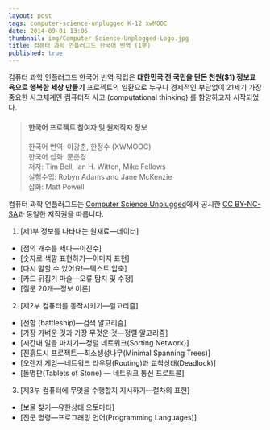 ```yaml
---
layout: post
tags: computer-science-unplugged K-12 xwMOOC
date: 2014-09-01 13:06
thumbnail: img/Computer-Science-Unplogged-Logo.jpg
title: 컴퓨터 과학 언플러그드 한국어 번역 (1부)
published: true
---
```


컴퓨터 과학 언플러그드 한국어 번역 작업은 **대한민국 전 국민을 단돈 천원($1) 정보교육으로 행복한 세상 만들기** 프로젝트의 일환으로 누구나 경제적인 부담없이 21세기 가장 중요한 사고체계인 컴퓨터적 사고 (computational thinking) 를 함양하고자 시작되었다.


> #### 한국어 프로젝트 참여자 및 원저작자 정보
> 
>한국어 번역: 이광춘, 한정수 (XWMOOC)  
>한국어 삽화: 문춘경  
>저자: Tim Bell, Ian H. Witten, Mike Fellows  
>실험수업:  Robyn Adams and Jane McKenzie  
>삽화: Matt Powell


컴퓨터 과학 언플러그드는 [Computer Science Unplugged](http://csunplugged.org/)에서 공시한 [CC BY-NC-SA](http://creativecommons.org/licenses/by-nc-sa/2.0/kr/)과 동일한 저작권을 따릅니다.

1.  [제1부 정보를 나타내는 원재료&mdash;데이터]
   - [점의 개수를 세다&mdash;이진수]
   - [숫자로 색깔 표현하기&mdash;이미지 표현]
   - [다시 말할 수 있어요!&mdash;텍스트 압축]
   - [카드 뒤집기 마술&mdash;오류 탐지 및 수정]
   - [질문 20개&mdash;정보 이론]
2.  [제2부 컴퓨터를 동작시키기&mdash;알고리즘]
   - [전함 (battleship)&mdash;검색 알고리즘]
   - [가장 가벼운 것과 가장 무것운 것&mdash;정렬 알고리즘]
   - [시간내 일을 마치기&mdash;정렬 네트워크(Sorting Network)]
   - [진흙도시 프로젝트&mdash;최소생성나무(Minimal Spanning Trees)]
   - [오렌지 게임&mdash;네트워크 라우팅(Routing)과 교착상태(Deadlock)]
   - [돌명판(Tablets of Stone) &mdash; 네트워크 통신 프로토콜]
3.  [제3부 컴퓨터에 무엇을 수행할지 지시하기&mdash;절차의 표현]
   - [보물 찾기&mdash;유한상태 오토마타]
   - [진군 명령&mdash;프로그래밍 언어(Programming Languages)]

